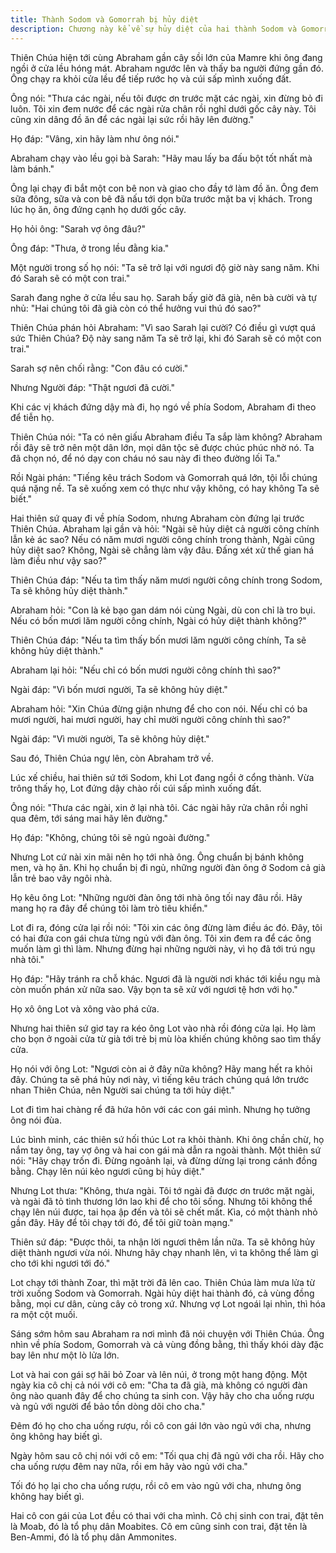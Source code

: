 ```yaml
---
title: Thành Sodom và Gomorrah bị hủy diệt
description: Chương này kể về sự hủy diệt của hai thành Sodom và Gomorrah do tội lỗi của dân cư nơi đây, nhấn mạnh sự công chính và lòng thương xót của Thiên Chúa đối với những người công chính như ông Lot.
---
```


Thiên Chúa hiện tới cùng Abraham gần cây sồi lớn của Mamre khi ông đang ngồi ở cửa lều hóng mát. Abraham ngước lên và thấy ba người đứng gần đó. Ông chạy ra khỏi cửa lều để tiếp rước họ và cúi sấp mình xuống đất.

Ông nói: "Thưa các ngài, nếu tôi được ơn trước mặt các ngài, xin đừng bỏ đi luôn. Tôi xin đem nước để các ngài rửa chân rồi nghỉ dưới gốc cây này. Tôi cũng xin dâng đồ ăn để các ngài lại sức rồi hãy lên đường."

Họ đáp: "Vâng, xin hãy làm như ông nói."

Abraham chạy vào lều gọi bà Sarah: "Hãy mau lấy ba đấu bột tốt nhất mà làm bánh."

Ông lại chạy đi bắt một con bê non và giao cho đầy tớ làm đồ ăn. Ông đem sữa đông, sữa và con bê đã nấu tới dọn bữa trước mặt ba vị khách. Trong lúc họ ăn, ông đứng cạnh họ dưới gốc cây.

Họ hỏi ông: "Sarah vợ ông đâu?"

Ông đáp: "Thưa, ở trong lều đằng kia."

Một người trong số họ nói: "Ta sẽ trở lại với ngươi độ giờ này sang năm. Khi đó Sarah sẽ có một con trai."

Sarah đang nghe ở cửa lều sau họ. Sarah bấy giờ đã già, nên bà cười và tự nhủ: "Hai chúng tôi đã già còn có thể hưởng vui thú đó sao?"

Thiên Chúa phán hỏi Abraham: "Vì sao Sarah lại cười? Có điều gì vượt quá sức Thiên Chúa? Độ này sang năm Ta sẽ trở lại, khi đó Sarah sẽ có một con trai."

Sarah sợ nên chối rằng: "Con đâu có cười."

Nhưng Người đáp: "Thật ngươi đã cười."

Khi các vị khách đứng dậy mà đi, họ ngó về phía Sodom, Abraham đi theo để tiễn họ.

Thiên Chúa nói: "Ta có nên giấu Abraham điều Ta sắp làm không? Abraham rồi đây sẽ trở nên một dân lớn, mọi dân tộc sẽ được chúc phúc nhờ nó. Ta đã chọn nó, để nó dạy con cháu nó sau này đi theo đường lối Ta."

Rồi Ngài phán: "Tiếng kêu trách Sodom và Gomorrah quá lớn, tội lỗi chúng quá nặng nề. Ta sẽ xuống xem có thực như vậy không, có hay không Ta sẽ biết."

Hai thiên sứ quay đi về phía Sodom, nhưng Abraham còn đứng lại trước Thiên Chúa. Abraham lại gần và hỏi: "Ngài sẽ hủy diệt cả người công chính lẫn kẻ ác sao? Nếu có năm mươi người công chính trong thành, Ngài cũng hủy diệt sao? Không, Ngài sẽ chẳng làm vậy đâu. Đấng xét xử thế gian há làm điều như vậy sao?"

Thiên Chúa đáp: "Nếu ta tìm thấy năm mươi người công chính trong Sodom, Ta sẽ không hủy diệt thành."

Abraham hỏi: "Con là kẻ bạo gan dám nói cùng Ngài, dù con chỉ là tro bụi. Nếu có bốn mươi lăm người công chính, Ngài có hủy diệt thành không?"

Thiên Chúa đáp: "Nếu ta tìm thấy bốn mươi lăm người công chính, Ta sẽ không hủy diệt thành."

Abraham lại hỏi: "Nếu chỉ có bốn mươi người công chính thì sao?"

Ngài đáp: "Vì bốn mươi người, Ta sẽ không hủy diệt."

Abraham hỏi: "Xin Chúa đừng giận nhưng để cho con nói. Nếu chỉ có ba mươi người, hai mươi người, hay chỉ mười người công chính thì sao?"

Ngài đáp: "Vì mười người, Ta sẽ không hủy diệt."

Sau đó, Thiên Chúa ngự lên, còn Abraham trở về.

Lúc xế chiều, hai thiên sứ tới Sodom, khi Lot đang ngồi ở cổng thành. Vừa trông thấy họ, Lot đứng dậy chào rồi cúi sấp mình xuống đất.

Ông nói: "Thưa các ngài, xin ở lại nhà tôi. Các ngài hãy rửa chân rồi nghỉ qua đêm, tới sáng mai hãy lên đường."

Họ đáp: "Không, chúng tôi sẽ ngủ ngoài đường."

Nhưng Lot cứ nài xin mãi nên họ tới nhà ông. Ông chuẩn bị bánh không men, và họ ăn. Khi họ chuẩn bị đi ngủ, những người đàn ông ở Sodom cả già lẫn trẻ bao vây ngôi nhà.

Họ kêu ông Lot: "Những người đàn ông tới nhà ông tối nay đâu rồi. Hãy mang họ ra đây để chúng tôi làm trò tiêu khiển."

Lot đi ra, đóng cửa lại rồi nói: "Tôi xin các ông đừng làm điều ác đó. Đây, tôi có hai đứa con gái chưa từng ngủ với đàn ông. Tôi xin đem ra để các ông muốn làm gì thì làm. Nhưng đừng hại những người này, vì họ đã tới trú ngụ nhà tôi."

Họ đáp: "Hãy tránh ra chỗ khác. Ngươi đã là người nơi khác tới kiều ngụ mà còn muốn phán xử nữa sao. Vậy bọn ta sẽ xử với ngươi tệ hơn với họ."

Họ xô ông Lot và xông vào phá cửa.

Nhưng hai thiên sứ giơ tay ra kéo ông Lot vào nhà rồi đóng cửa lại. Họ làm cho bọn ở ngoài cửa từ già tới trẻ bị mù lòa khiến chúng không sao tìm thấy cửa.

Họ nói với ông Lot: "Ngươi còn ai ở đây nữa không? Hãy mang hết ra khỏi đây. Chúng ta sẽ phá hủy nơi này, vì tiếng kêu trách chúng quá lớn trước nhan Thiên Chúa, nên Người sai chúng ta tới hủy diệt."

Lot đi tìm hai chàng rể đã hứa hôn với các con gái mình. Nhưng họ tưởng ông nói đùa.

Lúc bình minh, các thiên sứ hối thúc Lot ra khỏi thành. Khi ông chần chừ, họ nắm tay ông, tay vợ ông và hai con gái mà dẫn ra ngoài thành. Một thiên sứ nói: "Hãy chạy trốn đi. Đừng ngoảnh lại, và đừng dừng lại trong cánh đồng bằng. Chạy lên núi kẻo ngươi cũng bị hủy diệt."

Nhưng Lot thưa: "Không, thưa ngài. Tôi tớ ngài đã được ơn trước mặt ngài, và ngài đã tỏ tình thương lớn lao khi để cho tôi sống. Nhưng tôi không thể chạy lên núi được, tai họa ập đến và tôi sẽ chết mất. Kìa, có một thành nhỏ gần đây. Hãy để tôi chạy tới đó, để tôi giữ toàn mạng."

Thiên sứ đáp: "Được thôi, ta nhận lời ngươi thêm lần nữa. Ta sẽ không hủy diệt thành ngươi vừa nói. Nhưng hãy chạy nhanh lên, vì ta không thể làm gì cho tới khi ngươi tới đó."

Lot chạy tới thành Zoar, thì mặt trời đã lên cao. Thiên Chúa làm mưa lửa từ trời xuống Sodom và Gomorrah. Ngài hủy diệt hai thành đó, cả vùng đồng bằng, mọi cư dân, cùng cây cỏ trong xứ. Nhưng vợ Lot ngoái lại nhìn, thì hóa ra một cột muối.

Sáng sớm hôm sau Abraham ra nơi mình đã nói chuyện với Thiên Chúa. Ông nhìn về phía Sodom, Gomorrah và cả vùng đồng bằng, thì thấy khói dày đặc bay lên như một lò lửa lớn.

Lot và hai con gái sợ hãi bỏ Zoar và lên núi, ở trong một hang động. Một ngày kia cô chị cả nói với cô em: "Cha ta đã già, mà không có người đàn ông nào quanh đây để cho chúng ta sinh con. Vậy hãy cho cha uống rượu và ngủ với người để bảo tồn dòng dõi cho cha."

Đêm đó họ cho cha uống rượu, rồi cô con gái lớn vào ngủ với cha, nhưng ông không hay biết gì.

Ngày hôm sau cô chị nói với cô em: "Tối qua chị đã ngủ với cha rồi. Hãy cho cha uống rượu đêm nay nữa, rồi em hãy vào ngủ với cha."

Tối đó họ lại cho cha uống rượu, rồi cô em vào ngủ với cha, nhưng ông không hay biết gì.

Hai cô con gái của Lot đều có thai với cha mình. Cô chị sinh con trai, đặt tên là Moab, đó là tổ phụ dân Moabites. Cô em cũng sinh con trai, đặt tên là Ben-Ammi, đó là tổ phụ dân Ammonites.